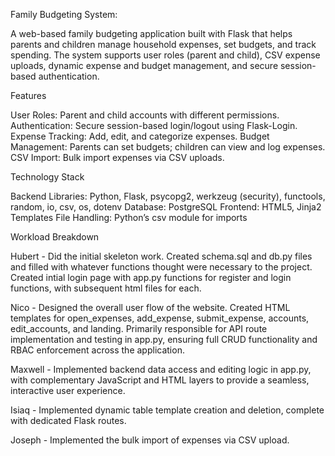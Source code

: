 Family Budgeting System:

A web-based family budgeting application built with Flask that helps parents and children manage household expenses,
set budgets, and track spending. The system supports user roles (parent and child), CSV expense uploads, dynamic expense
and budget management, and secure session-based authentication.


Features

User Roles: Parent and child accounts with different permissions.
Authentication: Secure session-based login/logout using Flask-Login.
Expense Tracking: Add, edit, and categorize expenses.
Budget Management: Parents can set budgets; children can view and log expenses.
CSV Import: Bulk import expenses via CSV uploads.

Technology Stack

Backend Libraries: Python, Flask, psycopg2, werkzeug (security), functools, random, io, csv, os, dotenv
Database: PostgreSQL
Frontend: HTML5, Jinja2 Templates
File Handling: Python’s csv module for imports

Workload Breakdown

Hubert - Did the initial skeleton work. Created schema.sql and db.py files and filled
with whatever functions thought were necessary to the project. Created intial login page
with app.py functions for register and login functions, with subsequent html files for
each.

Nico - Designed the overall user flow of the website. Created HTML templates for open_expenses,
add_expense, submit_expense, accounts, edit_accounts, and landing. Primarily responsible for
API route implementation and testing in app.py, ensuring full CRUD functionality and RBAC
enforcement across the application.

Maxwell - Implemented backend data access and editing logic in app.py, with complementary
JavaScript and HTML layers to provide a seamless, interactive user experience.

Isiaq - Implemented dynamic table template creation and deletion, complete with dedicated
Flask routes.

Joseph - Implemented the bulk import of expenses via CSV upload.
